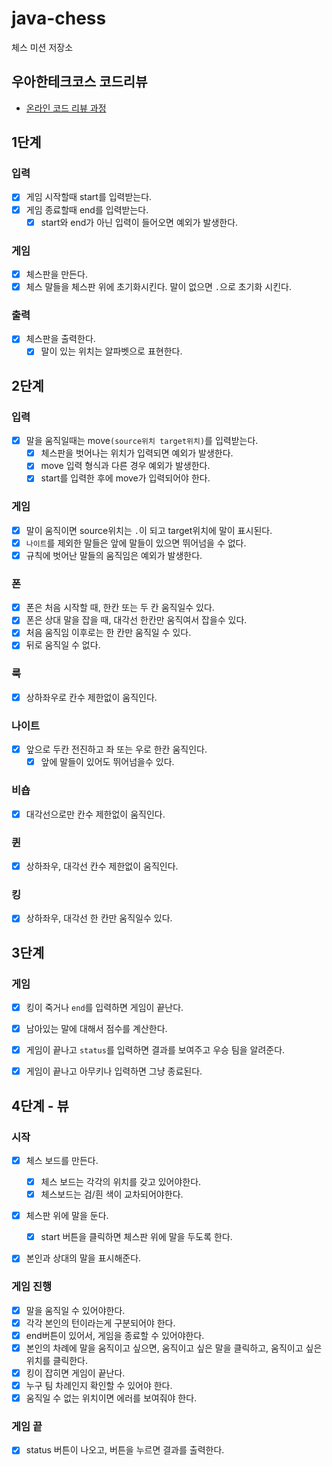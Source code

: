 # java-chess

체스 미션 저장소

## 우아한테크코스 코드리뷰

- [온라인 코드 리뷰 과정](https://github.com/woowacourse/woowacourse-docs/blob/master/maincourse/README.md)

## 1단계

### 입력

- [x] 게임 시작할때 start를 입력받는다.
- [x] 게임 종료할때 end를 입력받는다.
    - [x] start와 end가 아닌 입력이 들어오면 예외가 발생한다.

### 게임

- [x] 체스판을 만든다.
- [x] 체스 말들을 체스판 위에 초기화시킨다. 말이 없으면 `.`으로 초기화 시킨다.

### 출력

- [x] 체스판을 출력한다.
    -  [x] 말이 있는 위치는 알파벳으로 표현한다.

## 2단계

### 입력

- [x] 말을 움직일때는 move`(source위치 target위치)`를 입력받는다.
    - [x] 체스판을 벗어나는 위치가 입력되면 예외가 발생한다.
    - [x] move 입력 형식과 다른 경우 예외가 발생한다.
    - [x] start를 입력한 후에 move가 입력되어야 한다.

### 게임

- [x] 말이 움직이면 source위치는 `.`이 되고 target위치에 말이 표시된다.
- [x] `나이트`를 제외한 말들은 앞에 말들이 있으면 뛰어넘을 수 없다.
- [x] 규칙에 벗어난 말들의 움직임은 예외가 발생한다.

### 폰

- [x] 폰은 처음 시작할 때, 한칸 또는 두 칸 움직일수 있다.
- [x] 폰은 상대 말을 잡을 때, 대각선 한칸만 움직여서 잡을수 있다.
- [x] 처음 움직임 이후로는 한 칸만 움직일 수 있다.
- [x] 뒤로 움직일 수 없다.

### 룩

- [x] 상하좌우로 칸수 제한없이 움직인다.

### 나이트

- [x] 앞으로 두칸 전진하고 좌 또는 우로 한칸 움직인다.
    - [x] 앞에 말들이 있어도 뛰어넘을수 있다.

### 비숍

- [x] 대각선으로만 칸수 제한없이 움직인다.

### 퀸

- [x] 상하좌우, 대각선 칸수 제한없이 움직인다.

### 킹

- [x] 상하좌우, 대각선 한 칸만 움직일수 있다.

## 3단계

### 게임

- [x] 킹이 죽거나 `end`를 입력하면 게임이 끝난다.
- [x] 남아있는 말에 대해서 점수를 계산한다.
- [x] 게임이 끝나고 `status`를 입력하면 결과를 보여주고 우승 팀을 알려준다.
- [x] 게임이 끝나고 아무키나 입력하면 그냥 종료된다.


## 4단계 - 뷰

### 시작
- [x] 체스 보드를 만든다.
  - [x] 체스 보드는 각각의 위치를 갖고 있어야한다.
  - [x] 체스보드는 검/흰 색이 교차되어야한다.
- [x] 체스판 위에 말을 둔다.
  - [x] start 버튼을 클릭하면 체스판 위에 말을 두도록 한다.
- [x] 본인과 상대의 말을 표시해준다.


### 게임 진행 
- [x] 말을 움직일 수 있어야한다.
- [x] 각각 본인의 턴이라는게 구분되어야 한다.
- [x] end버튼이 있어서, 게임을 종료할 수 있어야한다.
- [x] 본인의 차례에 말을 움직이고 싶으면, 움직이고 싶은 말을 클릭하고, 움직이고 싶은 위치를 클릭한다.
- [x] 킹이 잡히면 게임이 끝난다.
- [x] 누구 팀 차례인지 확인할 수 있어야 한다.
- [x] 움직일 수 없는 위치이면 에러를 보여줘야 한다.

### 게임 끝
- [x] status 버튼이 나오고, 버튼을 누르면 결과를 출력한다.
